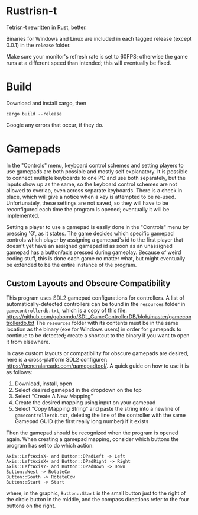 # Rustrisn-t
Tetrisn-t rewritten in Rust, better.

Binaries for Windows and Linux are included in each tagged release (except 0.0.1) in the `release` folder.

Make sure your monitor's refresh rate is set to 60FPS; otherwise the game runs at a different speed than intended; this will eventually be fixed.

# Build
Download and install cargo, then
```
cargo build --release
```
Google any errors that occur, if they do.

# Gamepads
In the "Controls" menu, keyboard control schemes and setting players to use gamepads are both possible and mostly self explanatory.
It is possible to connect multiple keyboards to one PC and use both separately, but the inputs show up as the same, so the keyboard control schemes are not allowed to overlap, even across separate keyboards.
There is a check in place, which will give a notice when a key is attempted to be re-used.
Unfortunately, these settings are not saved, so they will have to be reconfigured each time the program is opened; eventually it will be implemented.

Setting a player to use a gamepad is easily done in the "Controls" menu by pressing 'G', as it states.
The game decides which specific gamepad controls which player by assigning a gamepad's id to the first player that doesn't yet have an assigned gamepad id as soon as an unassigned gamepad has a button/axis pressed during gameplay.
Because of weird coding stuff, this is done each game no matter what, but might eventually be extended to be the entire instance of the program.

## Custom Layouts and Obscure Compatibility
This program uses SDL2 gamepad configurations for controllers.
A list of automatically-detected controllers can be found in the `resources` folder in `gamecontrollerdb.txt`, which is a copy of this file: https://github.com/gabomdq/SDL_GameControllerDB/blob/master/gamecontrollerdb.txt
The `resources` folder with its contents must be in the same location as the binary (exe for Windows users) in order for gamepads to continue to be detected; create a shortcut to the binary if you want to open it from elsewhere.

In case custom layouts or compatibility for obscure gamepads are desired, here is a cross-platform SDL2 configurer: https://generalarcade.com/gamepadtool/. A quick guide on how to use it is as follows:
1. Download, install, open
2. Select desired gamepad in the dropdown on the top
3. Select "Create A New Mapping"
4. Create the desired mapping using input on your gamepad
5. Select "Copy Mapping String" and paste the string into a newline of `gamecontrollerdb.txt`, deleting the line of the controller with the same Gamepad GUID (the first really long number) if it exists

Then the gamepad should be recognized when the program is opened again. When creating a gamepad mapping, consider which buttons the program has set to do which action:
```
Axis::LeftAxisX- and Button::DPadLeft -> Left
Axis::LeftAxisX+ and Button::DPadRight -> Right
Axis::LeftAxisY- and Button::DPadDown -> Down
Button::West -> RotateCw
Button::South -> RotateCcw
Button::Start -> Start
```
where, in the graphic, `Button::Start` is the small button just to the right of the circle button in the middle, and the compass directions refer to the four buttons on the right.
